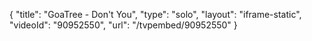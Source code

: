 {
    "title": "GoaTree - Don't You",
    "type": "solo",
    "layout": "iframe-static",
    "videoId": "90952550",
    "url": "\/tvpembed\/90952550"
}